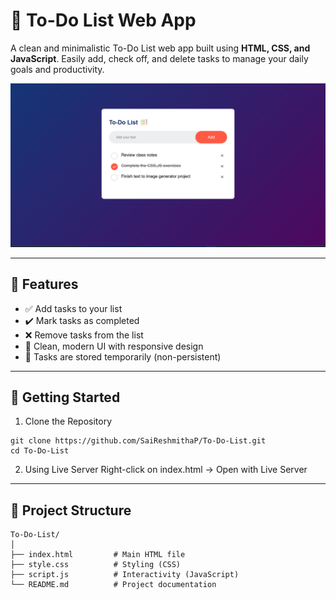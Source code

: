 # 📝 To-Do List Web App

A clean and minimalistic To-Do List web app built using **HTML, CSS, and JavaScript**. Easily add, check off, and delete tasks to manage your daily goals and productivity.

![To-Do List Screenshot](./screenshot.png)

---

## 🔧 Features

- ✅ Add tasks to your list
- ✔️ Mark tasks as completed
- ❌ Remove tasks from the list
- 🎨 Clean, modern UI with responsive design
- 💾 Tasks are stored temporarily (non-persistent)

---

## 🚀 Getting Started

 1. Clone the Repository
``` 
git clone https://github.com/SaiReshmithaP/To-Do-List.git
cd To-Do-List
```

 2. Using Live Server
Right-click on index.html → Open with Live Server

---

## 📁 Project Structure
```
To-Do-List/
│
├── index.html         # Main HTML file
├── style.css          # Styling (CSS)
├── script.js          # Interactivity (JavaScript)
└── README.md          # Project documentation

```
